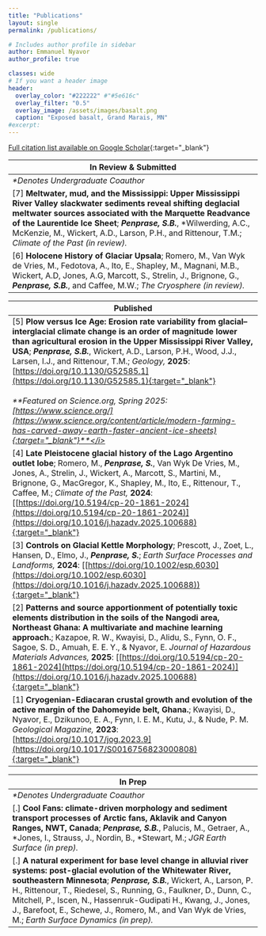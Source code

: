 ```yaml
---
title: "Publications"
layout: single
permalink: /publications/

# Includes author profile in sidebar
author: Emmanuel Nyavor
author_profile: true

classes: wide
# If you want a header image
header:
  overlay_color: "#222222" #"#5e616c"
  overlay_filter: "0.5"
  overlay_image: /assets/images/basalt.png
  caption: "Exposed basalt, Grand Marais, MN"
#excerpt: 
---
```

[Full citation list available on Google Scholar](https://scholar.google.com/){:target="_blank"}<br>

| In Review & Submitted                                                                                                                                                                                                                                                                                                                                                   | 
|-------------------------------------------------------------------------------------------------------------------------------------------------------------------------------------------------------------------------------------------------------------------------------------------------------------------------------------------------------------------------| 
| <i>*Denotes Undergraduate Coauthor</i>                                                                                                                                                                                                                                                                                                                                  |
| [7] **Meltwater, mud, and the Mississippi: Upper Mississippi River Valley slackwater sediments reveal shifting deglacial meltwater sources associated with the Marquette Readvance of the Laurentide Ice Sheet**; <i>**Penprase, S.B.**</i>, *Wilwerding, A.C., McKenzie, M., Wickert, A.D., Larson, P.H., and Rittenour, T.M.; <i>Climate of the Past (in review).</i> |
| [6] **Holocene History of Glaciar Upsala**; Romero, M., Van Wyk de Vries, M., Fedotova, A., Ito, E., Shapley, M., Magnani, M.B., Wickert, A.D, Jones, A.G, Marcott, S., Strelin, J., Brignone, G., <i>**Penprase, S.B.**</i>, and Caffee, M.W.; <i>The Cryosphere (in review).</i>                                                                                      |

| Published                                                                                                                                                                                                                                                                                                                                                                                                                                                                                                                                                                                                                                    | 
|----------------------------------------------------------------------------------------------------------------------------------------------------------------------------------------------------------------------------------------------------------------------------------------------------------------------------------------------------------------------------------------------------------------------------------------------------------------------------------------------------------------------------------------------------------------------------------------------------------------------------------------------| 
| [5] **Plow versus Ice Age: Erosion rate variability from glacial–interglacial climate change is an order of magnitude lower than agricultural erosion in the Upper Mississippi River Valley, USA**; <i>**Penprase, S.B.**</i>, Wickert, A.D., Larson, P.H., Wood, J.J., Larsen, I.J., and Rittenour, T.M.;<i> Geology,</i> **2025**: [https://doi.org/10.1130/G52585.1](https://doi.org/10.1130/G52585.1){:target="_blank"}  <br/><br/><i>**Featured on Science.org, Spring 2025: [https://www.science.org/](https://www.science.org/content/article/modern-farming-has-carved-away-earth-faster-ancient-ice-sheets){:target="_blank"}**</i> | 
| [4] **Late Pleistocene glacial history of the Lago Argentino outlet lobe**; Romero, M., <i>**Penprase, S.**</i>, Van Wyk De Vries, M., Jones, A., Strelin, J., Wickert, A., Marcott, S., Martini, M., Brignone, G., MacGregor, K., Shapley, M., Ito, E., Rittenour, T., Caffee, M.; <i>Climate of the Past,</i> **2024**: [[https://doi.org/10.5194/cp-20-1861-2024](https://doi.org/10.5194/cp-20-1861-2024)](https://doi.org/10.1016/j.hazadv.2025.100688){:target="_blank"}                                                                                                                                                                                                               |
| [3] **Controls on Glacial Kettle Morphology**; Prescott, J., Zoet, L., Hansen, D., Elmo, J., <i>**Penprase, S.**</i>; <i>Earth Surface Processes and Landforms,</i> **2024**: [[https://doi.org/10.1002/esp.6030](https://doi.org/10.1002/esp.6030](https://doi.org/10.1016/j.hazadv.2025.100688)){:target="_blank"}                                                                                                                                                                                                                                                                                                                                                                         |
| [2] **Patterns and source apportionment of potentially toxic elements distribution in the soils of the Nangodi area, Northeast Ghana: A multivariate and machine learning approach.**; Kazapoe, R. W., Kwayisi, D., Alidu, S., Fynn, O. F., Sagoe, S. D., Amuah, E. E. Y., & Nyavor, E. <i> Journal of Hazardous Materials Advances,</i> **2025**:  [[https://doi.org/10.5194/cp-20-1861-2024](https://doi.org/10.5194/cp-20-1861-2024)](https://doi.org/10.1016/j.hazadv.2025.100688){:target="_blank"}                                                                                                                                                                                                                                       |
| [1] **Cryogenian-Ediacaran crustal growth and evolution of the active margin of the Dahomeyide belt, Ghana.**; Kwayisi, D., Nyavor, E., Dzikunoo, E. A., Fynn, I. E. M., Kutu, J., & Nude, P. M. <i>Geological Magazine,</i> **2023**: [https://doi.org/10.1017/jog.2023.9](https://doi.org/10.1017/S0016756823000808){:target="_blank"}                                                                                                                                                                                                                                                                                      |

| In Prep                                                                                                                                                                                                                                                                                                                                                                                                                                                      | 
|--------------------------------------------------------------------------------------------------------------------------------------------------------------------------------------------------------------------------------------------------------------------------------------------------------------------------------------------------------------------------------------------------------------------------------------------------------------|
| <i>*Denotes Undergraduate Coauthor</i>                                                                                                                                                                                                                                                                                                                                                                                                                       |
| [.] **Cool Fans: climate-driven morphology and sediment transport processes of Arctic fans, Aklavik and Canyon Ranges, NWT, Canada**; <i>**Penprase, S.B.**</i>, Palucis, M., Getraer, A., *Jones, I., Strauss, J., Nordin, B., *Stewart, M.; <i>JGR Earth Surface (in prep).</i>                                                                                                                                                                            |
| [.] **A natural experiment for base level change in alluvial river systems: post-glacial evolution of the Whitewater River, southeastern Minnesota**; <i>**Penprase, S.B.**</i>, Wickert, A., Larson, P. H., Rittenour, T., Riedesel, S., Running, G., Faulkner, D., Dunn, C., Mitchell, P., Iscen, N., Hassenruk-Gudipati H., Kwang, J., Jones, J., Barefoot, E., Schewe, J., Romero, M., and Van Wyk de Vries, M.; <i>Earth Surface Dynamics (in prep).</i> |
